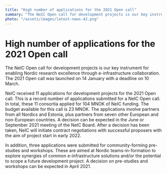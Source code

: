 ```yaml
---
title: "High number of applications for the 2021 Open call"
summary: "The NeIC Open call for development projects is our key instrument for enabling Nordic research excellence through e-infrastructure collaboration. The 2021 Open call received 11 applications for development projects and three for community-forming pre-studies."
photo: "/assets/images/latest-news-42.png"
---
```

High number of applications for the 2021 Open call
===========================

The NeIC Open call for development projects is our key instrument for enabling Nordic research excellence through e-infrastructure collaboration. The 2021 Open call was launched on 14 January with a deadline on 10 March.

NeIC received 11 applications for development projects for the 2021 Open call. This is a record number of applications submitted for a NeIC Open call. In total, these 11 consortia applied for 104 MNOK of NeIC funding. The budget available for this call is 23 MNOK. The applications involve partners from all Nordics and Estonia, plus partners from seven other European and non-European countries. A decision can be expected in the June or September 2021 meeting of the NeIC Board. After a decision has been taken, NeIC will initiate contract negotiations with successful proposers with the aim of project start in early 2022. 

In addition, three applications were submitted for community-forming pre-studies and workshops. These are aimed at Nordic teams-in-formation to explore synergies of common e-infrastructure solutions and/or the potential to scope a future development project. A decision on pre-studies and workshops can be expected in April 2021. 
